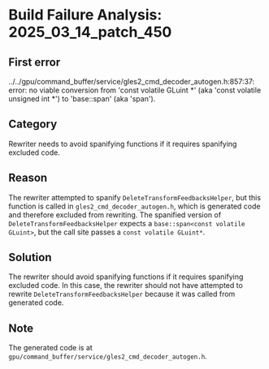 # Build Failure Analysis: 2025_03_14_patch_450

## First error

../../gpu/command_buffer/service/gles2_cmd_decoder_autogen.h:857:37: error: no viable conversion from 'const volatile GLuint *' (aka 'const volatile unsigned int *') to 'base::span<const volatile GLuint>' (aka 'span<const volatile unsigned int>').

## Category
Rewriter needs to avoid spanifying functions if it requires spanifying excluded code.

## Reason
The rewriter attempted to spanify `DeleteTransformFeedbacksHelper`, but this function is called in `gles2_cmd_decoder_autogen.h`, which is generated code and therefore excluded from rewriting. The spanified version of `DeleteTransformFeedbacksHelper` expects a `base::span<const volatile GLuint>`, but the call site passes a `const volatile GLuint*`.

## Solution
The rewriter should avoid spanifying functions if it requires spanifying excluded code. In this case, the rewriter should not have attempted to rewrite `DeleteTransformFeedbacksHelper` because it was called from generated code.

## Note
The generated code is at `gpu/command_buffer/service/gles2_cmd_decoder_autogen.h`.